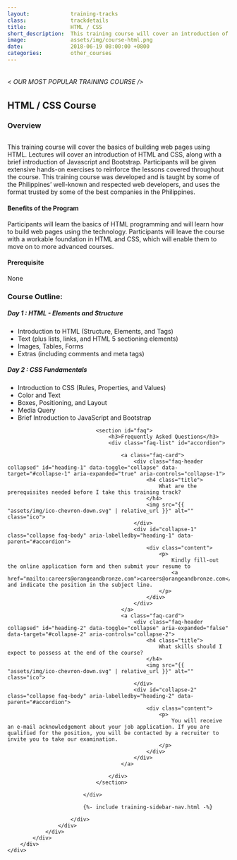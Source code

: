 ```yaml
---
layout:             training-tracks
class:              trackdetails
title:              HTML / CSS
short_description:  This training course will cover an introduction of HTML and CSS, along with a brief introduction of Javascript and Bootstrap.
image:              assets/img/course-html.png
date:               2018-06-19 08:00:00 +0800
categories:         other_courses
---
```

<div class="section-content">
    <div class="container">
        <div class="row">
            <div class="col">
                <a href="Back to Other Courses"></a>
            </div>
        </div>
    </div>
    <div class="container-fluid auto-1110">
        <div class="row">
            <div class="col">
                <div class="panel-content">
                    <div class="title-section">
                        <img src="{{ "assets/img/title-software.png" | relative_url }}" alt="">
                        <div class="title">
                            <h6>
                                < OUR MOST POPULAR TRAINING COURSE />
                            </h6>
                            <h2>HTML / CSS Course</h2>
                        </div>
                    </div>
                    <div class="row" data-sticky-container>
                        <div class="track-panel">
                            <div class="track-content">
                                <section id="overview">
                                    <h3>Overview</h3>
                                    <img class="mb30 img-fluid" src="{{ "assets/img/java-course-cover.jpg" | relative_url }}" alt="">
                                    <p>
                                        This training course will cover the basics of building web pages using HTML. Lectures will cover an introduction of HTML and CSS, along with a brief introduction of Javascript and Bootstrap. Participants will be given extensive hands-on exercises to reinforce the lessons covered throughout the course. This training course was developed and is taught by some of the Philippines’ well-known and respected web developers, and uses the format trusted by some of the best companies in the Philippines.
                                    </p>
                                    <h4>
                                        Benefits of the Program
                                    </h4>
                                    <p>
                                        Participants will learn the basics of HTML programming and will learn how to build web pages using the technology. Participants will leave the course with a workable foundation in HTML and CSS, which will enable them to move on to more advanced courses.
                                    </p>
                                    <h4>
                                        Prerequisite
                                    </h4>
                                    <p>
                                        None
                                    </p>
                                </section>
                                <section id="topic-outline">
                                    <h3>
                                        Course Outline:
                                    </h3>
                                    <h5 class="course-title">Day 1 : HTML - Elements and Structure</h5>
                                    <ul class="course-outline">
                                        <li>Introduction to HTML (Structure, Elements, and Tags)</li>
                                        <li>Text (plus lists, links, and HTML 5 sectioning elements)</li>
                                        <li>Images, Tables, Forms</li>
                                        <li>Extras (including comments and meta tags)</li>
                                    </ul>
                                    <h5 class="course-title">Day 2 : CSS Fundamentals</h5>
                                    <ul class="course-outline">
                                        <li>Introduction to CSS (Rules, Properties, and Values)</li>
                                        <li>Color and Text</li>
                                        <li>Boxes, Positioning, and Layout</li>
                                        <li>Media Query</li>
                                        <li>Brief Introduction to JavaScript and Bootstrap</li>
                                    </ul>
                                </section>

                                <section id="faq">
                                    <h3>Frequently Asked Questions</h3>
                                    <div class="faq-list" id="accordion">

                                        <a class="faq-card">
                                            <div class="faq-header collapsed" id="heading-1" data-toggle="collapse" data-target="#collapse-1" aria-expanded="true" aria-controls="collapse-1">
                                                <h4 class="title">
                                                    What are the prerequisites needed before I take this training track?
                                                </h4>
                                                <img src="{{ "assets/img/ico-chevron-down.svg" | relative_url }}" alt="" class="ico">
                                            </div>
                                            <div id="collapse-1" class="collapse faq-body" aria-labelledby="heading-1" data-parent="#accordion">
                                                <div class="content">
                                                    <p>
                                                        Kindly fill-out the online application form and then submit your resume to
                                                        <a href="mailto:careers@orangeandbronze.com">careers@orangeandbronze.com</a> and indicate the position in the subject line.
                                                    </p>
                                                </div>
                                            </div>
                                        </a>
                                        <a class="faq-card">
                                            <div class="faq-header collapsed" id="heading-2" data-toggle="collapse" aria-expanded="false" data-target="#collapse-2" aria-controls="collapse-2">
                                                <h4 class="title">
                                                    What skills should I expect to possess at the end of the course?
                                                </h4>
                                                <img src="{{ "assets/img/ico-chevron-down.svg" | relative_url }}" alt="" class="ico">
                                            </div>
                                            <div id="collapse-2" class="collapse faq-body" aria-labelledby="heading-2" data-parent="#accordion">
                                                <div class="content">
                                                    <p>
                                                        You will receive an e-mail acknowledgement about your job application. If you are qualified for the position, you will be contacted by a recruiter to invite you to take our examination.
                                                    </p>
                                                </div>
                                            </div>
                                        </a>

                                    </div>
                                </section>

                            </div>

                            {%- include training-sidebar-nav.html -%}

                        </div>
                    </div>
                </div>
            </div>
        </div>
    </div>
</div>